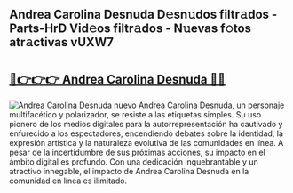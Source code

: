 ## Andrea Carolina Desnuda D𝚎sn𝚞dos filtr𝚊dos - Parts-HrD Vid𝚎os filtr𝚊dos - N𝚞evas f𝚘tos atr𝚊ctivas vUXW7

# <h2><a href="http://mb9u0w.tromn.icu/?c=Andrea+Carolina+Desnuda">🔗👉👉👉 Andrea Carolina Desnuda 🔗🔗</a></h2>

[![Andrea Carolina Desnuda nuevo](https://i.imgur.com/pEAQMta.gif)](http://mb9u0w.tromn.icu/?c=Andrea+Carolina+Desnuda)
Andrea Carolina Desnuda, un personaje multifacético y polarizador, se resiste a las etiquetas simples. Su uso pionero de los medios digitales para la autorrepresentación ha cautivado y enfurecido a los espectadores, encendiendo debates sobre la identidad, la expresión artística y la naturaleza evolutiva de las comunidades en línea. A pesar de la incertidumbre de sus próximas acciones, su impacto en el ámbito digital es profundo. Con una dedicación inquebrantable y un atractivo innegable, el impacto de Andrea Carolina Desnuda en la comunidad en línea es ilimitado.
